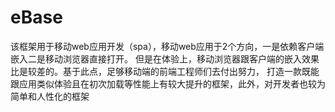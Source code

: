 # eBase
该框架用于移动web应用开发（spa），移动web应用于2个方向，一是依赖客户端嵌入二是移动浏览器直接打开。
但是在体验上，移动浏览器跟客户端的嵌入效果比是较差的。基于此点，足够移动端的前端工程师们去付出努力，
打造一款既能跟应用类似体验且在初次加载等性能上有较大提升的框架，此外，对开发者也较为简单和人性化的框架

